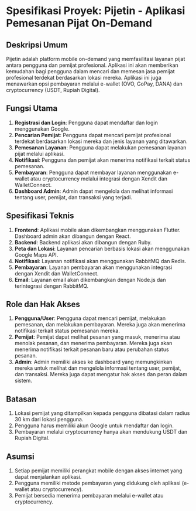# Spesifikasi Proyek: Pijetin - Aplikasi Pemesanan Pijat On-Demand

## Deskripsi Umum
Pijetin adalah platform mobile on-demand yang memfasilitasi layanan pijat antara pengguna dan pemijat profesional. Aplikasi ini akan memberikan kemudahan bagi pengguna dalam mencari dan memesan jasa pemijat profesional terdekat berdasarkan lokasi mereka. Aplikasi ini juga menawarkan opsi pembayaran melalui e-wallet (OVO, GoPay, DANA) dan cryptocurrency (USDT, Rupiah Digital).

## Fungsi Utama
1. **Registrasi dan Login**: Pengguna dapat mendaftar dan login menggunakan Google.
2. **Pencarian Pemijat**: Pengguna dapat mencari pemijat profesional terdekat berdasarkan lokasi mereka dan jenis layanan yang ditawarkan.
3. **Pemesanan Layanan**: Pengguna dapat melakukan pemesanan layanan pijat melalui aplikasi.
4. **Notifikasi**: Pengguna dan pemijat akan menerima notifikasi terkait status pemesanan.
5. **Pembayaran**: Pengguna dapat membayar layanan menggunakan e-wallet atau cryptocurrency melalui integrasi dengan Xendit dan WalletConnect.
6. **Dashboard Admin**: Admin dapat mengelola dan melihat informasi tentang user, pemijat, dan transaksi yang terjadi.

## Spesifikasi Teknis
1. **Frontend**: Aplikasi mobile akan dikembangkan menggunakan Flutter. Dashboard admin akan dibangun dengan React.
2. **Backend**: Backend aplikasi akan dibangun dengan Ruby.
3. **Peta dan Lokasi**: Layanan pencarian berbasis lokasi akan menggunakan Google Maps API.
4. **Notifikasi**: Layanan notifikasi akan menggunakan RabbitMQ dan Redis.
5. **Pembayaran**: Layanan pembayaran akan menggunakan integrasi dengan Xendit dan WalletConnect.
6. **Email**: Layanan email akan dikembangkan dengan Node.js dan terintegrasi dengan RabbitMQ.

## Role dan Hak Akses
1. **Pengguna/User**: Pengguna dapat mencari pemijat, melakukan pemesanan, dan melakukan pembayaran. Mereka juga akan menerima notifikasi terkait status pemesanan mereka.
2. **Pemijat**: Pemijat dapat melihat pesanan yang masuk, menerima atau menolak pesanan, dan menerima pembayaran. Mereka juga akan menerima notifikasi terkait pesanan baru atau perubahan status pesanan.
3. **Admin**: Admin memiliki akses ke dashboard yang memungkinkan mereka untuk melihat dan mengelola informasi tentang user, pemijat, dan transaksi. Mereka juga dapat mengatur hak akses dan peran dalam sistem.

## Batasan
1. Lokasi pemijat yang ditampilkan kepada pengguna dibatasi dalam radius 30 km dari lokasi pengguna.
2. Pengguna harus memiliki akun Google untuk mendaftar dan login.
3. Pembayaran melalui cryptocurrency hanya akan mendukung USDT dan Rupiah Digital.

## Asumsi
1. Setiap pemijat memiliki perangkat mobile dengan akses internet yang dapat menjalankan aplikasi.
2. Pengguna memiliki metode pembayaran yang didukung oleh aplikasi (e-wallet atau cryptocurrency).
3. Pemijat bersedia menerima pembayaran melalui e-wallet atau cryptocurrency.
